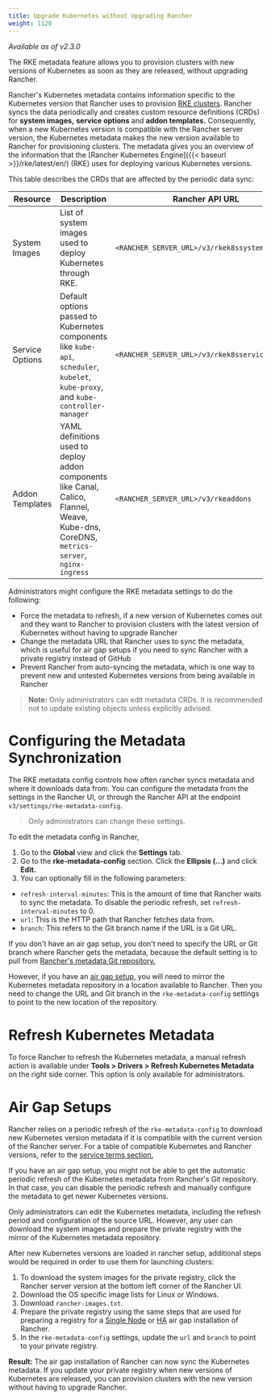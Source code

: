 ```yaml
---
title: Upgrade Kubernetes without Upgrading Rancher
weight: 1120
---
```


_Available as of v2.3.0_

The RKE metadata feature allows you to provision clusters with new versions of Kubernetes as soon as they are released, without upgrading Rancher. 

Rancher's Kubernetes metadata contains information specific to the Kubernetes version that Rancher uses to provision [RKE clusters]({{<baseurl>}}/rancher/v2.x/en/cluster-provisioning/rke-clusters/). Rancher syncs the data periodically and creates custom resource definitions (CRDs) for **system images,** **service options** and **addon templates.**  Consequently, when a new Kubernetes version is compatible with the Rancher server version, the Kubernetes metadata makes the new version available to Rancher for provisioning clusters. The metadata gives you an overview of the information that the [Rancher Kubernetes Engine]({{< baseurl >}}/rke/latest/en/) (RKE) uses for deploying various Kubernetes versions.

This table describes the CRDs that are affected by the periodic data sync:

| Resource | Description | Rancher API URL |
|----------|-------------|-----------------|
| System Images | List of system images used to deploy Kubernetes through RKE. | `<RANCHER_SERVER_URL>/v3/rkek8ssystemimages` |
| Service Options | Default options passed to Kubernetes components like `kube-api`, `scheduler`, `kubelet`, `kube-proxy`, and `kube-controller-manager` | `<RANCHER_SERVER_URL>/v3/rkek8sserviceoptions` |
| Addon Templates | YAML definitions used to deploy addon components like Canal, Calico, Flannel, Weave, Kube-dns, CoreDNS, `metrics-server`, `nginx-ingress` | `<RANCHER_SERVER_URL>/v3/rkeaddons` |

Administrators might configure the RKE metadata settings to do the following:

- Force the metadata to refresh, if a new version of Kubernetes comes out and they want to Rancher to provision clusters with the latest version of Kubernetes without having to upgrade Rancher
- Change the metadata URL that Rancher uses to sync the metadata, which is useful for air gap setups if you need to sync Rancher with a private registry instead of GitHub
- Prevent Rancher from auto-syncing the metadata, which is one way to prevent new and untested Kubernetes versions from being available in Rancher

> **Note:** Only administrators can edit metadata CRDs. It is recommended not to update existing objects unless explicitly advised.

# Configuring the Metadata Synchronization

The RKE metadata config controls how often rancher syncs metadata and where it downloads data from. You can configure the metadata from the settings in the Rancher UI, or through the Rancher API at the endpoint `v3/settings/rke-metadata-config`.

> Only administrators can change these settings.

To edit the metadata config in Rancher,

1. Go to the **Global** view and click the **Settings** tab.
1. Go to the **rke-metadata-config** section. Click the **Ellipsis (...)** and click **Edit.**
1. You can optionally fill in the following parameters:

  - `refresh-interval-minutes`: This is the amount of time that Rancher waits to sync the metadata. To disable the periodic refresh, set `refresh-interval-minutes` to 0.
  - `url`: This is the HTTP path that Rancher fetches data from.
  - `branch`: This refers to the Git branch name if the URL is a Git URL. 

If you don't have an air gap setup, you don't need to specify the URL or Git branch where Rancher gets the metadata, because the default setting is to pull from [Rancher's metadata Git repository.](https://github.com/rancher/kontainer-driver-metadata.git)

However, if you have an [air gap setup,](#air-gap-setups) you will need to mirror the Kubernetes metadata repository in a location available to Rancher. Then you need to change the URL and Git branch in the `rke-metadata-config` settings to point to the new location of the repository.

# Refresh Kubernetes Metadata

To force Rancher to refresh the Kubernetes metadata, a manual refresh action is available under **Tools > Drivers > Refresh Kubernetes Metadata** on the right side corner. This option is only available for administrators.

# Air Gap Setups

Rancher relies on a periodic refresh of the `rke-metadata-config` to download new Kubernetes version metadata if it is compatible with the current version of the Rancher server. For a table of compatible Kubernetes and Rancher versions, refer to the [service terms section.](https://rancher.com/support-maintenance-terms/all-supported-versions/rancher-v2.2.8/)

If you have an air gap setup, you might not be able to get the automatic periodic refresh of the Kubernetes metadata from Rancher's Git repository. In that case, you can disable the periodic refresh and manually configure the metadata to get newer Kubernetes versions.

Only administrators can edit the Kubernetes metadata, including the refresh period and configuration of the source URL. However, any user can download the system images and prepare the private registry with the mirror of the Kubernetes metadata repository.

After new Kubernetes versions are loaded in rancher setup, additional steps would be required in order to use them for launching clusters:

1. To download the system images for the private registry, click the Rancher server version at the bottom left corner of the Rancher UI.
1. Download the OS specific image lists for Linux or Windows.
1. Download `rancher-images.txt`.
1. Prepare the private registry using the same steps that are used for preparing a registry for a [Single Node]({{<baseurl>}}/rancher/v2.x/en/installation/air-gap-single-node/prepare-private-registry/) or [HA]({{<baseurl>}}/rancher/v2.x/en/installation/air-gap-high-availability/prepare-private-registry/) air gap installation of Rancher.
1. In the `rke-metadata-config` settings, update the `url` and `branch` to point to your private registry.

**Result:** The air gap installation of Rancher can now sync the Kubernetes metadata. If you update your private registry when new versions of Kubernetes are released, you can provision clusters with the new version without having to upgrade Rancher.
